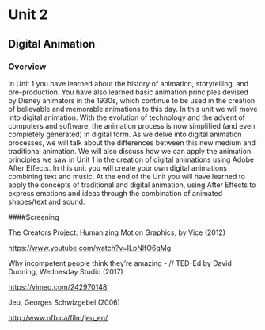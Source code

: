 # Unit 2

## Digital Animation

### Overview

In Unit 1 you have learned about the history of animation, storytelling, and pre-production. You have also learned basic animation principles devised by Disney animators in the 1930s, which continue to be used in the creation of believable and memorable animations to this day. In this unit we will move into digital animation. With the evolution of technology and the advent of computers and software, the animation process is now simplified (and even completely generated) in digital form. As we delve into digital animation processes, we will talk about the differences between this new medium and traditional animation. We will also discuss how we can apply the animation principles we saw in Unit 1 in the creation of digital animations using Adobe After Effects. In this unit you will create your own digital animations combining text and music. At the end of the Unit you will have learned to apply the concepts of traditional and digital animation, using After Effects to express emotions and ideas through the combination of animated shapes/text and sound.

####Screening
 
The Creators Project: Humanizing Motion Graphics, by Vice (2012)

https://www.youtube.com/watch?v=ILpNlfO6qMg
 
Why incompetent people think they’re amazing - // TED-Ed by David Dunning, Wednesday Studio (2017)

https://vimeo.com/242970148

Jeu, Georges Schwizgebel (2006)

http://www.nfb.ca/film/jeu_en/
